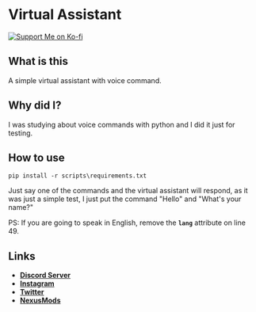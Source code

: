 # Virtual Assistant
[![Support Me on Ko-fi](https://i.imgur.com/7Cm07AZ.png)](https://ko-fi.com/siriusbeck)

## What is this
A simple virtual assistant with voice command.

## Why did I?
I was studying about voice commands with python and I did it just for testing.

## How to use
```
pip install -r scripts\requirements.txt
```

Just say one of the commands and the virtual assistant will respond, as it was just a simple test, I just put the command "Hello" and "What's your name?"

PS: If you are going to speak in English, remove the **`lang`** attribute on line 49.

## Links
- **[Discord Server](https://discord.gg/pVKQ7vzmKE)**
- **[Instagram](https://instagram.com)**
- **[Twitter](https://twitter.com/_katiorro)**
- **[NexusMods](https://www.nexusmods.com/users/73453593)**
